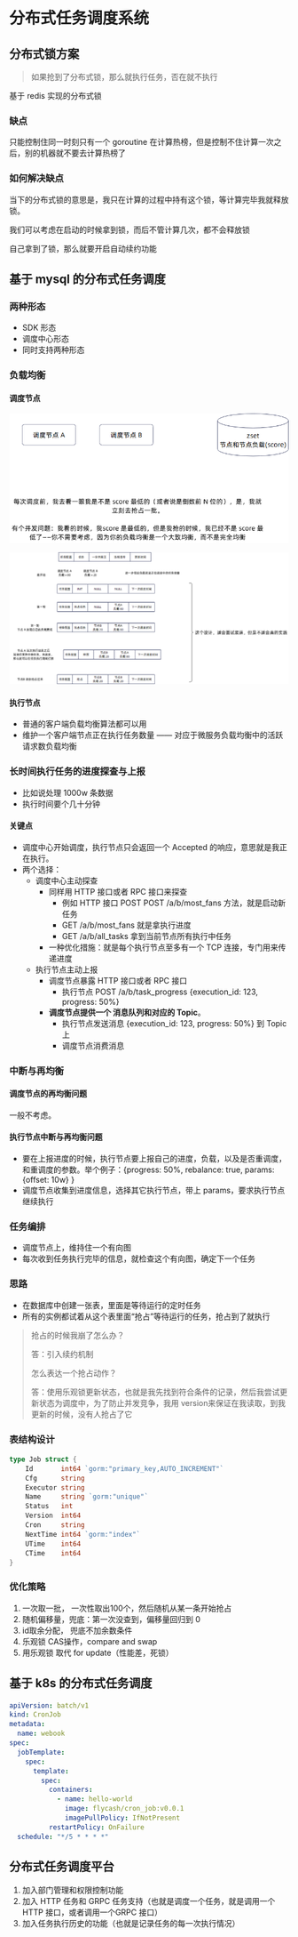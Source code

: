 # 分布式任务调度系统

## 分布式锁方案

> 如果抢到了分布式锁，那么就执行任务，否在就不执行

基于 redis 实现的分布式锁

### 缺点

只能控制住同一时刻只有一个 goroutine 在计算热榜，但是控制不住计算一次之后，别的机器就不要去计算热榜了

### 如何解决缺点

当下的分布式锁的意思是，我只在计算的过程中持有这个锁，等计算完毕我就释放锁。

我们可以考虑在启动的时候拿到锁，而后不管计算几次，都不会释放锁

自己拿到了锁，那么就要开启自动续约功能

## 基于 mysql 的分布式任务调度

### 两种形态

- SDK 形态
- 调度中心形态
- 同时支持两种形态

### 负载均衡

#### **调度节点**

![mysqljob1](../../../docs/public/ass/mysqljob1.png)

![mysqljob1](../../../docs/public/ass/mysqljob2.png)

#### **执行节点**

- 普通的客户端负载均衡算法都可以用
- 维护一个客户端节点正在执行任务数量 —— 对应于微服务负载均衡中的活跃请求数负载均衡

### **长时间执行任务的进度探查与上报**

- 比如说处理 1000w 条数据
- 执行时间要个几十分钟

#### **关键点**

- 调度中心开始调度，执行节点只会返回一个 Accepted 的响应，意思就是我正在执行。
- 两个选择：
  - 调度中心主动探查
    - 同样用 HTTP 接口或者 RPC 接口来探查
      - 例如 HTTP 接口 POST  POST /a/b/most_fans 方法，就是启动新任务
      - GET /a/b/most_fans 就是拿执行进度
      - GET /a/b/all_tasks 拿到当前节点所有执行中任务
    - 一种优化措施：就是每个执行节点至多有一个 TCP 连接，专门用来传递进度
  - 执行节点主动上报
    - 调度节点暴露 HTTP 接口或者 RPC 接口
      - 执行节点 POST /a/b/task_progress {execution_id: 123, progress: 50%}
    - **调度节点提供一个 消息队列和对应的 Topic**。
      - 执行节点发送消息 {execution_id: 123, progress: 50%} 到 Topic 上
      - 调度节点消费消息

### 中断与再均衡

#### **调度节点的再均衡问题**

一般不考虑。

#### **执行节点中断与再均衡问题**

- 要在上报进度的时候，执行节点要上报自己的进度，负载，以及是否重调度，和重调度的参数。举个例子：{progress: 50%, rebalance: true, params: {offset: 10w} }
- 调度节点收集到进度信息，选择其它执行节点，带上 params，要求执行节点继续执行

### 任务编排

- 调度节点上，维持住一个有向图
- 每次收到任务执行完毕的信息，就检查这个有向图，确定下一个任务

### 思路

- 在数据库中创建一张表，里面是等待运行的定时任务
- 所有的实例都试着从这个表里面“抢占”等待运行的任务，抢占到了就执行

> 抢占的时候我崩了怎么办？
>
> 答：引入续约机制
>
> 怎么表达一个抢占动作？
>
> 答：使用乐观锁更新状态，也就是我先找到符合条件的记录，然后我尝试更新状态为调度中，为了防止并发竞争，我用 version来保证在我读取，到我更新的时候，没有人抢占了它

### 表结构设计

```go
type Job struct {
	Id       int64 `gorm:"primary_key,AUTO_INCREMENT"`
	Cfg      string
	Executor string
	Name     string `gorm:"unique"`
	Status   int
	Version  int64
	Cron     string
	NextTime int64 `gorm:"index"`
	UTime    int64
	CTime    int64
}
```

### 优化策略

1. 一次取一批， 一次性取出100个，然后随机从某一条开始抢占
2. 随机偏移量，兜底：第一次没查到，偏移量回归到 0
3. id取余分配， 兜底不加余数条件
4. 乐观锁 CAS操作，compare and swap
5. 用乐观锁 取代 for update（性能差，死锁）

## 基于 k8s 的分布式任务调度

```yaml
apiVersion: batch/v1
kind: CronJob
metadata:
  name: webook
spec:
  jobTemplate:
    spec:
      template:
        spec:
          containers:
            - name: hello-world
              image: flycash/cron_job:v0.0.1
              imagePullPolicy: IfNotPresent
          restartPolicy: OnFailure
  schedule: "*/5 * * * *"
```

## 分布式任务调度平台

1. 加入部门管理和权限控制功能
2. 加入 HTTP 任务和 GRPC 任务支持（也就是调度一个任务，就是调用一个 HTTP 接口，或者调用一个GRPC 接口）
3. 加入任务执行历史的功能（也就是记录任务的每一次执行情况）